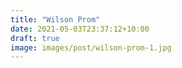 ```yaml
---
title: "Wilson Prom"
date: 2021-05-03T23:37:12+10:00
draft: true
image: images/post/wilson-prom-1.jpg
---
```


